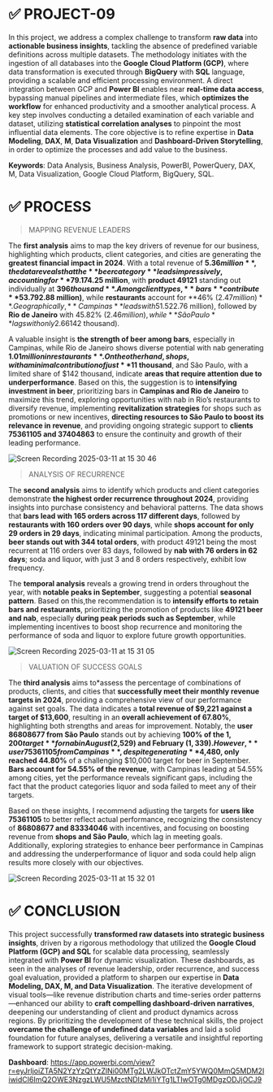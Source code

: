 # ✅ PROJECT-09

In this project, we address a complex challenge to transform **raw data** into **actionable business insights**, tackling the absence of predefined variable definitions across multiple datasets. The methodology initiates with the ingestion of all databases into the **Google Cloud Platform (GCP)**, where data transformation is executed through **BigQuery** with **SQL** language, providing a scalable and efficient processing environment. A direct integration between GCP and **Power BI** enables near **real-time data access**, bypassing manual pipelines and intermediate files, which **optimizes the workflow** for enhanced productivity and a smoother analytical process. A key step involves conducting a detailed examination of each variable and dataset, utilizing **statistical correlation analyses** to pinpoint the most influential data elements. The core objective is to refine expertise in **Data Modeling**, **DAX**, **M**, **Data Visualization** and **Dashboard-Driven Storytelling**, in order to optimize the processes and add value to the business.

**Keywords**: Data Analysis, Business Analysis, PowerBI, PowerQuery, DAX, M, Data Visualization, Google Cloud Platform, BigQuery, SQL.

# ✅ PROCESS

> MAPPING REVENUE LEADERS

The **first analysis** aims to map the key drivers of revenue for our business, highlighting which products, client categories, and cities are generating the **greatest financial impact in 2024**. With a total revenue of **$5.36 million**, the data reveals that the **beer category** leads impressively, accounting for **79.17%** of the revenue, or approximately **$4.25 million**, with **product 49121** standing out individually at **$396 thousand**. Among client types, **bars** contribute **53.79% ($2.88 million)**, while **restaurants** account for **46% ($2.47 million)**. Geographically, **Campinas** leads with 51.52% ($2.76 million), followed by **Rio de Janeiro** with 45.82% ($2.46 million), while **São Paulo** lags with only 2.66% ($142 thousand). 

A valuable insight is **the strength of beer among bars**, especially in Campinas, while Rio de Janeiro shows diverse potential with nab generating **$1.01 million in restaurants**. On the other hand, shops, with a minimal contribution of just **$11 thousand**, and São Paulo, with a limited share of $142 thousand, indicate **areas that require attention due to underperformance**. Based on this, the suggestion is to **intensifying investment in beer**, prioritizing bars in **Campinas and Rio de Janeiro** to maximize this trend, exploring opportunities with nab in Rio’s restaurants to diversify revenue, implementing **revitalization strategies** for shops such as promotions or new incentives, **directing resources to São Paulo to boost its relevance in revenue**, and providing ongoing strategic support to **clients 75361105 and 37404863** to ensure the continuity and growth of their leading performance.

![Screen Recording 2025-03-11 at 15 30 46](https://github.com/user-attachments/assets/7fb24a54-bc59-41be-9bfa-db45d273fb9f)

> ANALYSIS OF RECURRENCE

The **second analysis** aims to identify which products and client categories demonstrate **the highest order recurrence throughout 2024**, providing insights into purchase consistency and behavioral patterns. The data shows that **bars lead with 165 orders across 117 different days**, followed by **restaurants with 160 orders over 90 days**, while **shops account for only 29 orders in 29 days**, indicating minimal participation. Among the products, **beer stands out with 344 total orders**, with product 49121 being the most recurrent at 116 orders over 83 days, followed by **nab with 76 orders in 62 days**; soda and liquor, with just 3 and 8 orders respectively, exhibit low frequency. 

The **temporal analysis** reveals a growing trend in orders throughout the year, with **notable peaks in September**, suggesting a potential **seasonal pattern**. Based on this,the recommendation is to **intensify efforts to retain bars and restaurants**, prioritizing the promotion of products like **49121 beer and nab**, especially **during peak periods such as September**, while implementing incentives to boost shop recurrence and monitoring the performance of soda and liquor to explore future growth opportunities.

![Screen Recording 2025-03-11 at 15 31 05](https://github.com/user-attachments/assets/d894f947-e00d-45bc-b2eb-feb3ad8fe50e)

> VALUATION OF SUCCESS GOALS

The **third analysis** aims to*assess the percentage of combinations of products, clients, and cities that **successfully meet their monthly revenue targets in 2024**, providing a comprehensive view of our performance against set goals. The data indicates a **total revenue of $9,221 against a target of $13,600**, resulting in an **overall achievement of 67.80%**, highlighting both strengths and areas for improvement. Notably, the **user 86808677 from São Paulo** stands out by achieving **100% of the $1,200 target** for nab in August ($2,529) and February ($1,339). However, **user 75361105 from Campinas**, despite generating **$4,480, only reached 44.80%** of a challenging $10,000 target for beer in September. **Bars account for 54.55% of the revenue**, with Campinas leading at 54.55% among cities, yet the performance reveals significant gaps, including the fact that the product categories liquor and soda failed to meet any of their targets. 

Based on these insights, I recommend adjusting the targets for **users like 75361105** to better reflect actual performance, recognizing the consistency of **86808677 and 83334046** with incentives, and focusing on boosting revenue from **shops and São Paulo**, which lag in meeting goals. Additionally, exploring strategies to enhance beer performance in Campinas and addressing the underperformance of liquor and soda could help align results more closely with our objectives.

![Screen Recording 2025-03-11 at 15 32 01](https://github.com/user-attachments/assets/c7409810-e35d-4298-9d9d-97b207bf2bae)

# ✅ CONCLUSION

This project successfully **transformed raw datasets into strategic business insights**, driven by a rigorous methodology that utilized the **Google Cloud Platform (GCP) and SQL** for scalable data processing, seamlessly integrated with **Power BI** for dynamic visualization. These dashboards, as seen in the analyses of revenue leadership, order recurrence, and success goal evaluation, provided a platform to sharpen our expertise in **Data Modeling, DAX, M, and Data Visualization**. The iterative development of visual tools—like revenue distribution charts and time-series order patterns—enhanced our ability to **craft compelling dashboard-driven narratives**, deepening our understanding of client and product dynamics across regions. By prioritizing the development of these technical skills, the project **overcame the challenge of undefined data variables** and laid a solid foundation for future analyses, delivering a versatile and insightful reporting framework to support strategic decision-making.

**Dashboard**: https://app.powerbi.com/view?r=eyJrIjoiZTA5N2YzYzQtYzZlNi00MTg2LWJkOTctZmY5YWQ0MmQ5MDM2IiwidCI6ImQ2OWE3NzgzLWU5MzctNDIzMi1iYTg1LTIwOTg0MDgzODJjOCJ9
